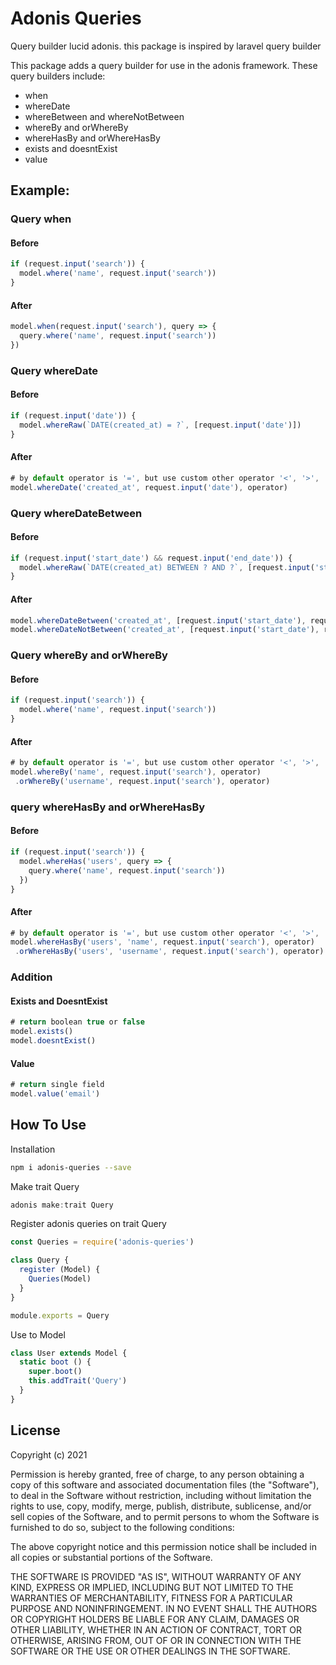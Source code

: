 # Adonis Queries

Query builder lucid adonis. this package is inspired by laravel query builder

This package adds a query builder for use in the adonis framework. These query builders include:
 - when
 - whereDate
 - whereBetween and whereNotBetween
 - whereBy and orWhereBy 
 - whereHasBy and orWhereHasBy
 - exists and doesntExist
 - value

## Example:
### Query when

#### Before
```javascript
if (request.input('search')) {
  model.where('name', request.input('search'))
}
```
#### After
```javascript
model.when(request.input('search'), query => {
  query.where('name', request.input('search'))
})
```
### Query whereDate
#### Before
```javascript
if (request.input('date')) {
  model.whereRaw(`DATE(created_at) = ?`, [request.input('date')])
}
```
#### After
```javascript
# by default operator is '=', but use custom other operator '<', '>', '<=', '<>', '>='
model.whereDate('created_at', request.input('date'), operator)
```

### Query whereDateBetween
#### Before
```javascript
if (request.input('start_date') && request.input('end_date')) {
  model.whereRaw(`DATE(created_at) BETWEEN ? AND ?`, [request.input('start_date'), request.input('end_date')])
}
```
#### After
```javascript
model.whereDateBetween('created_at', [request.input('start_date'), request.input('end_date')])
model.whereDateNotBetween('created_at', [request.input('start_date'), request.input('end_date')])
```

### Query whereBy and orWhereBy
#### Before
```javascript
if (request.input('search')) {
  model.where('name', request.input('search'))
}
```
#### After
```javascript
# by default operator is '=', but use custom other operator '<', '>', '<=', '<>', '>=', 'like or ilike'
model.whereBy('name', request.input('search'), operator)
 .orWhereBy('username', request.input('search'), operator)
```
### query whereHasBy and orWhereHasBy
#### Before
```javascript
if (request.input('search')) {
  model.whereHas('users', query => {
    query.where('name', request.input('search'))
  })
}
```
#### After
```javascript
# by default operator is '=', but use custom other operator '<', '>', '<=', '<>', '>=', 'like or ilike'
model.whereHasBy('users', 'name', request.input('search'), operator)
 .orWhereHasBy('users', 'username', request.input('search'), operator)
```

### Addition

#### Exists and DoesntExist
```javascript
# return boolean true or false
model.exists()
model.doesntExist()
```

#### Value
```javascript
# return single field
model.value('email')
```

## How To Use
Installation
```bash
npm i adonis-queries --save
```

Make trait Query
```javascript
adonis make:trait Query
```

Register adonis queries on trait Query
```javascript
const Queries = require('adonis-queries')

class Query {
  register (Model) {
    Queries(Model)
  }
}

module.exports = Query
```

Use to Model
```javascript
class User extends Model {
  static boot () {
    super.boot()
    this.addTrait('Query')
  }
}
```
## License
Copyright (c) 2021

Permission is hereby granted, free of charge, to any person obtaining a copy of this software and associated documentation files (the "Software"), to deal in the Software without restriction, including without limitation the rights to use, copy, modify, merge, publish, distribute, sublicense, and/or sell copies of the Software, and to permit persons to whom the Software is furnished to do so, subject to the following conditions:

The above copyright notice and this permission notice shall be included in all copies or substantial portions of the Software.

THE SOFTWARE IS PROVIDED "AS IS", WITHOUT WARRANTY OF ANY KIND, EXPRESS OR IMPLIED, INCLUDING BUT NOT LIMITED TO THE WARRANTIES OF MERCHANTABILITY, FITNESS FOR A PARTICULAR PURPOSE AND NONINFRINGEMENT. IN NO EVENT SHALL THE AUTHORS OR COPYRIGHT HOLDERS BE LIABLE FOR ANY CLAIM, DAMAGES OR OTHER LIABILITY, WHETHER IN AN ACTION OF CONTRACT, TORT OR OTHERWISE, ARISING FROM, OUT OF OR IN CONNECTION WITH THE SOFTWARE OR THE USE OR OTHER DEALINGS IN THE SOFTWARE.

